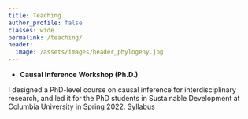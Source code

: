 ```yaml
---
title: Teaching
author_profile: false
classes: wide
permalink: /teaching/
header:
  image: /assets/images/header_phylogeny.jpg
---
```



  - **Causal Inference Workshop (Ph.D.)**

  I designed a PhD-level course on causal inference for interdisciplinary research, and led it for the PhD students in Sustainable Development at Columbia University in Spring 2022. [Syllabus](../docs/CIworkshop_syllabus.pdf)

